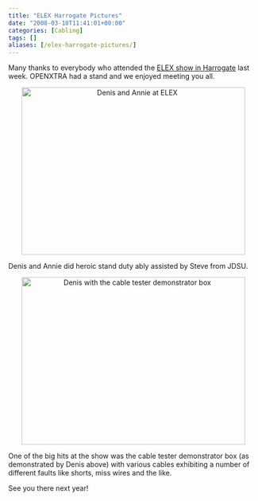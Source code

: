 ```yaml
---
title: "ELEX Harrogate Pictures"
date: "2008-03-18T11:41:01+00:00"
categories: [Cabling]
tags: []
aliases: [/elex-harrogate-pictures/]
---
```


Many thanks to everybody who attended the <a href="http://www.elexshow.info/">ELEX show in Harrogate</a> last week. OPENXTRA had a stand and we enjoyed meeting you all.
<p align="center"><img src="/images/uploads/2008/03/p2190204-small.jpg" alt="Denis and Annie at ELEX" height="337" width="450" /></p>
Denis and Annie did heroic stand duty ably assisted by Steve from JDSU.
<p align="center"><img src="/images/uploads/2008/03/p2190203-small1.jpg" alt="Denis with the cable tester demonstrator box" height="337" width="450" /></p>
One of the big hits at the show was the cable tester demonstrator box (as demonstrated by Denis above) with various cables exhibiting a number of different faults like shorts, miss wires and the like.

See you there next year!
